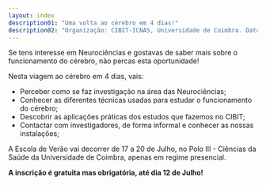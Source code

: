```yaml
---
layout: index
description01: "Uma volta ao cérebro em 4 dias!"
description02: "Organização: CIBIT-ICNAS, Universidade de Coimbra. Data: 17 a 20 de Julho de 2023"
---
```


Se tens interesse em Neurociências e gostavas de saber mais sobre o funcionamento do cérebro, não percas esta oportunidade!

Nesta viagem ao cérebro em 4 dias, vais:

* Perceber como se faz investigação na área das Neurociências;
* Conhecer as diferentes técnicas usadas para estudar o funcionamento do cérebro;
* Descobrir as aplicações práticas dos estudos que fazemos no CIBIT;
* Contactar com investigadores, de forma informal e conhecer as nossas instalações;

A Escola de Verão vai decorrer de 17 a 20 de Julho, no Polo III - Ciências da Saúde da Universidade de Coimbra, apenas em regime presencial.
 
**A inscrição é gratuita mas obrigatória, até dia 12 de Julho!**
